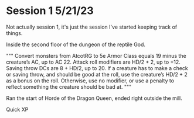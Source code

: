 # Session 1 5/21/23

Not actually session 1, it's just the session I've started keeping track of things.

Inside the second floor of the dungeon of the reptile God.

"""
Convert monsters from AtcotRG to 5e
Armor Class equals 19 minus the creature’s AC, up to AC 22.
Attack roll modifiers are HD/2 + 2, up to +12.
Saving throw DCs are 8 + HD/2, up to 20.
If a creature has to make a check or saving throw, and should be good at the roll, use the creature’s HD/2 + 2 as a bonus on the roll. Otherwise, use no modifier, or use a penalty to reflect something the creature should be bad at.
"""

Ran the start of Horde of the Dragon Queen, ended right outside the mill.

Quick XP